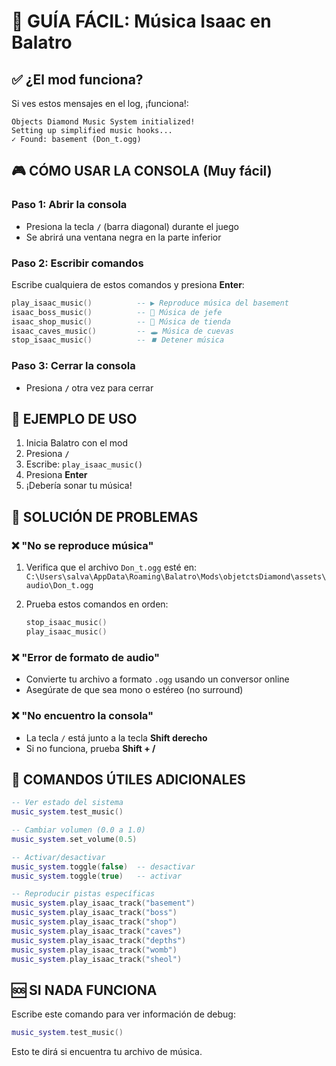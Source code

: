 # 🎵 GUÍA FÁCIL: Música Isaac en Balatro

## ✅ ¿El mod funciona?

Si ves estos mensajes en el log, ¡funciona!:
```
Objects Diamond Music System initialized!
Setting up simplified music hooks...
✓ Found: basement (Don_t.ogg)
```

## 🎮 CÓMO USAR LA CONSOLA (Muy fácil)

### Paso 1: Abrir la consola
- Presiona la tecla **`/`** (barra diagonal) durante el juego
- Se abrirá una ventana negra en la parte inferior

### Paso 2: Escribir comandos
Escribe cualquiera de estos comandos y presiona **Enter**:

```lua
play_isaac_music()          -- ▶️ Reproduce música del basement
isaac_boss_music()          -- 👹 Música de jefe
isaac_shop_music()          -- 🛒 Música de tienda  
isaac_caves_music()         -- 🕳️ Música de cuevas
stop_isaac_music()          -- ⏹️ Detener música
```

### Paso 3: Cerrar la consola
- Presiona **`/`** otra vez para cerrar

## 🎵 EJEMPLO DE USO

1. Inicia Balatro con el mod
2. Presiona **`/`** 
3. Escribe: `play_isaac_music()`
4. Presiona **Enter**
5. ¡Debería sonar tu música!

## 🔧 SOLUCIÓN DE PROBLEMAS

### ❌ "No se reproduce música"
1. Verifica que el archivo `Don_t.ogg` esté en: 
   `C:\Users\salva\AppData\Roaming\Balatro\Mods\objetctsDiamond\assets\audio\Don_t.ogg`

2. Prueba estos comandos en orden:
   ```lua
   stop_isaac_music()
   play_isaac_music()
   ```

### ❌ "Error de formato de audio"
- Convierte tu archivo a formato `.ogg` usando un conversor online
- Asegúrate de que sea mono o estéreo (no surround)

### ❌ "No encuentro la consola"
- La tecla `/` está junto a la tecla **Shift derecho**
- Si no funciona, prueba **Shift + /**

## 🎯 COMANDOS ÚTILES ADICIONALES

```lua
-- Ver estado del sistema
music_system.test_music()

-- Cambiar volumen (0.0 a 1.0)
music_system.set_volume(0.5)

-- Activar/desactivar
music_system.toggle(false)  -- desactivar
music_system.toggle(true)   -- activar

-- Reproducir pistas específicas
music_system.play_isaac_track("basement")
music_system.play_isaac_track("boss")
music_system.play_isaac_track("shop")
music_system.play_isaac_track("caves")
music_system.play_isaac_track("depths")
music_system.play_isaac_track("womb")
music_system.play_isaac_track("sheol")
```

## 🆘 SI NADA FUNCIONA

Escribe este comando para ver información de debug:
```lua
music_system.test_music()
```

Esto te dirá si encuentra tu archivo de música.
